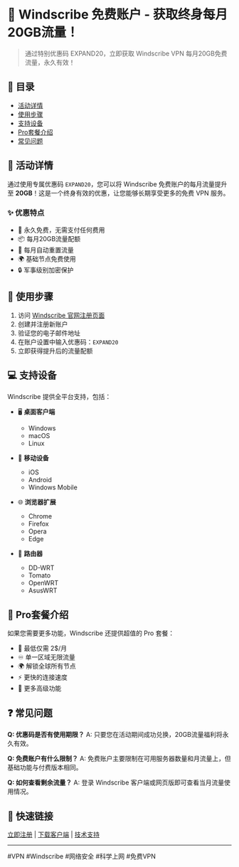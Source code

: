 # 🚀 Windscribe 免费账户 - 获取终身每月20GB流量！

> 通过特别优惠码 EXPAND20，立即获取 Windscribe VPN 每月20GB免费流量，永久有效！

## 📑 目录
- [活动详情](#活动详情)
- [使用步骤](#使用步骤)
- [支持设备](#支持设备)
- [Pro套餐介绍](#pro套餐介绍)
- [常见问题](#常见问题)

## 🎯 活动详情

通过使用专属优惠码 `EXPAND20`，您可以将 Windscribe 免费账户的每月流量提升至 **20GB**！这是一个终身有效的优惠，让您能够长期享受更多的免费 VPN 服务。

### ✨ 优惠特点
- 🎁 永久免费，无需支付任何费用
- 📦 每月20GB流量配额
- 🔄 每月自动重置流量
- 🌍 基础节点免费使用
- 🔒 军事级别加密保护

## 📝 使用步骤

1. 访问 [Windscribe 官网注册页面](https://windscribe.com/?friend=b05g684h)
2. 创建并注册新账户
3. 验证您的电子邮件地址
4. 在账户设置中输入优惠码：`EXPAND20`
5. 立即获得提升后的流量配额

## 💻 支持设备

Windscribe 提供全平台支持，包括：

- 🖥️ **桌面客户端**
  - Windows
  - macOS
  - Linux

- 📱 **移动设备**
  - iOS
  - Android
  - Windows Mobile

- 🌐 **浏览器扩展**
  - Chrome
  - Firefox
  - Opera
  - Edge

- 🛜 **路由器**
  - DD-WRT
  - Tomato
  - OpenWRT
  - AsusWRT

## 💎 Pro套餐介绍

如果您需要更多功能，Windscribe 还提供超值的 Pro 套餐：

- 💫 最低仅需 2$/月
- ♾️ 单一区域无限流量
- 🌍 解锁全球所有节点
- ⚡ 更快的连接速度
- 🎯 更多高级功能

## ❓ 常见问题

**Q: 优惠码是否有使用期限？**
A: 只要您在活动期间成功兑换，20GB流量福利将永久有效。

**Q: 免费账户有什么限制？**
A: 免费账户主要限制在可用服务器数量和月流量上，但基础功能与付费版本相同。

**Q: 如何查看剩余流量？**
A: 登录 Windscribe 客户端或网页版即可查看当月流量使用情况。

## 🔗 快速链接

[立即注册](https://windscribe.com/?friend=b05g684h) | [下载客户端](https://windscribe.com/download) | [技术支持](https://windscribe.com/support)

---

#VPN #Windscribe #网络安全 #科学上网 #免费VPN 